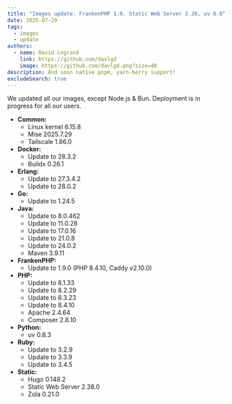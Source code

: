 ```yaml
---
title: "Images update: FrankenPHP 1.9, Static Web Server 2.38, uv 0.8"
date: 2025-07-29
tags:
  - images
  - update
authors:
  - name: David Legrand
    link: https://github.com/davlgd
    image: https://github.com/davlgd.png?size=40
description: And soon native pnpm, yarn-berry support!
excludeSearch: true
---
```


We updated all our images, except Node.js & Bun. Deployment is in progress for all our users.

* **Common:**
  * Linux kernel 6.15.8
  * Mise 2025.7.29
  * Tailscale 1.86.0
* **Docker:**
  * Update to 28.3.2
  * Buildx 0.26.1
* **Erlang:**
  * Update to 27.3.4.2
  * Update to 28.0.2
* **Go:**
  * Update to 1.24.5
* **Java:**
  * Update to 8.0.462
  * Update to 11.0.28
  * Update to 17.0.16
  * Update to 21.0.8
  * Update to 24.0.2
  * Maven 3.9.11
* **FrankenPHP:**
  * Update to 1.9.0 (PHP 8.4.10, Caddy v2.10.0)
* **PHP:**
  * Update to 8.1.33
  * Update to 8.2.29
  * Update to 8.3.23
  * Update to 8.4.10
  * Apache 2.4.64
  * Composer 2.8.10
* **Python:**
  * uv 0.8.3
* **Ruby:**
  * Update to 3.2.9
  * Update to 3.3.9
  * Update to 3.4.5
* **Static:**
  * Hugo 0.148.2
  * Static Web Server 2.38.0
  * Zola 0.21.0
